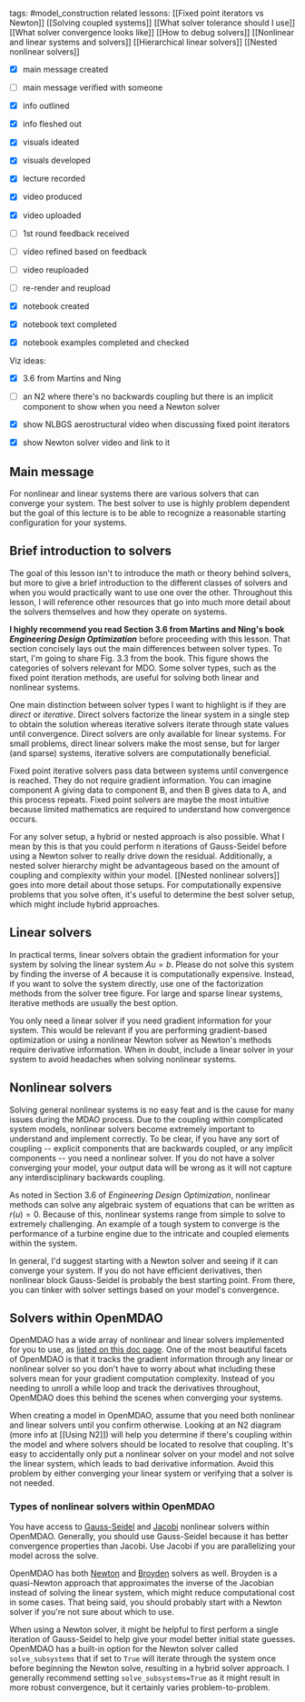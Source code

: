 tags: #model_construction 
related lessons:
[[Fixed point iterators vs Newton]]
[[Solving coupled systems]]
[[What solver tolerance should I use]]
[[What solver convergence looks like]]
[[How to debug solvers]]
[[Nonlinear and linear systems and solvers]]
[[Hierarchical linear solvers]]
[[Nested nonlinear solvers]]

- [x] main message created
- [ ] main message verified with someone
- [x] info outlined
- [x] info fleshed out
- [x] visuals ideated
- [x] visuals developed
- [x] lecture recorded
- [x] video produced
- [x] video uploaded
- [ ] 1st round feedback received
- [ ] video refined based on feedback
- [ ] video reuploaded
- [ ] re-render and reupload

- [x] notebook created
- [x] notebook text completed
- [x] notebook examples completed and checked

Viz ideas:
- [x] 3.6 from Martins and Ning
- [ ] an N2 where there's no backwards coupling but there is an implicit component to show when you need a Newton solver
- [x] show NLBGS aerostructural video when discussing fixed point iterators
- [x] show Newton solver video and link to it


## Main message
For nonlinear and linear systems there are various solvers that can converge your system. The best solver to use is highly problem dependent but the goal of this lecture is to be able to recognize a reasonable starting configuration for your systems.

## Brief introduction to solvers
The goal of this lesson isn't to introduce the math or theory behind solvers, but more to give a brief introduction to the different classes of solvers and when you would practically want to use one over the other. Throughout this lesson, I will reference other resources that go into much more detail about the solvers themselves and how they operate on systems.

**I highly recommend you read Section 3.6 from Martins and Ning's book *Engineering Design Optimization*** before proceeding with this lesson. That section concisely lays out the main differences between solver types. To start, I'm going to share Fig. 3.3 from the book. This figure shows the categories of solvers relevant for MDO. Some solver types, such as the fixed point iteration methods, are useful for solving both linear and nonlinear systems.

One main distinction between solver types I want to highlight is if they are *direct* or *iterative*. Direct solvers factorize the linear system in a single step to obtain the solution whereas iterative solvers iterate through state values until convergence. Direct solvers are only available for linear systems. For small problems, direct linear solvers make the most sense, but for larger (and sparse) systems, iterative solvers are computationally beneficial.

Fixed point iterative solvers pass data between systems until convergence is reached. They do not require gradient information. You can imagine component A giving data to component B, and then B gives data to A, and this process repeats. Fixed point solvers are maybe the most intuitive because limited mathematics are required to understand how convergence occurs.

For any solver setup, a hybrid or nested approach is also possible. What I mean by this is that you could perform n iterations of Gauss-Seidel before using a Newton solver to really drive down the residual. Additionally, a nested solver hierarchy might be advantageous based on the amount of coupling and complexity within your model. [[Nested nonlinear solvers]] goes into more detail about those setups. For computationally expensive problems that you solve often, it's useful to determine the best solver setup, which might include hybrid approaches.

## Linear solvers
In practical terms, linear solvers obtain the gradient information for your system by solving the linear system $Au=b$. Please do not solve this system by finding the inverse of $A$ because it is computationally expensive. Instead, if you want to solve the system directly, use one of the factorization methods from the solver tree figure. For large and sparse linear systems, iterative methods are usually the best option.

You only need a linear solver if you need gradient information for your system. This would be relevant if you are performing gradient-based optimization or using a nonlinear Newton solver as Newton's methods require derivative information. When in doubt, include a linear solver in your system to avoid headaches when solving nonlinear systems.

## Nonlinear solvers
Solving general nonlinear systems is no easy feat and is the cause for many issues during the MDAO process. Due to the coupling within complicated system models, nonlinear solvers become extremely important to understand and implement correctly. To be clear, if you have any sort of coupling -- explicit components that are backwards coupled, or any implicit components -- you need a nonlinear solver. If you do not have a solver converging your model, your output data will be wrong as it will not capture any interdisciplinary backwards coupling.

As noted in Section 3.6 of *Engineering Design Optimization*, nonlinear methods can solve any algebraic system of equations that can be written as $r(u)=0$. Because of this, nonlinear systems range from simple to solve to extremely challenging. An example of a tough system to converge is the performance of a turbine engine due to the intricate and coupled elements within the system.

In general, I'd suggest starting with a Newton solver and seeing if it can converge your system. If you do not have efficient derivatives, then nonlinear block Gauss-Seidel is probably the best starting point. From there, you can tinker with solver settings based on your model's convergence.

## Solvers within OpenMDAO
OpenMDAO has a wide array of nonlinear and linear solvers implemented for you to use, as [listed on this doc page](https://openmdao.org/newdocs/versions/latest/features/building_blocks/solvers/solvers.html). One of the most beautiful facets of OpenMDAO is that it tracks the gradient information through any linear or nonlinear solver so you don't have to worry about what including these solvers mean for your gradient computation complexity. Instead of you needing to unroll a while loop and track the derivatives throughout, OpenMDAO does this behind the scenes when converging your systems.

When creating a model in OpenMDAO, assume that you need both nonlinear and linear solvers until you confirm otherwise. Looking at an N2 diagram (more info at [[Using N2]]) will help you determine if there's coupling within the model and where solvers should be located to resolve that coupling. It's easy to accidentally only put a nonlinear solver on your model and not solve the linear system, which leads to bad derivative information. Avoid this problem by either converging your linear system or verifying that a solver is not needed. 

### Types of nonlinear solvers within OpenMDAO
You have access to [Gauss-Seidel](https://openmdao.org/newdocs/versions/latest/features/building_blocks/solvers/nonlinear_block_gs.html) and [Jacobi](https://openmdao.org/newdocs/versions/latest/features/building_blocks/solvers/nonlinear_block_jac.html) nonlinear solvers within OpenMDAO. Generally, you should use Gauss-Seidel because it has better convergence properties than Jacobi. Use Jacobi if you are parallelizing your model across the solve.

OpenMDAO has both [Newton](https://openmdao.org/newdocs/versions/latest/features/building_blocks/solvers/newton.html) and [Broyden](https://openmdao.org/newdocs/versions/latest/features/building_blocks/solvers/broyden.html) solvers as well. Broyden is a quasi-Newton approach that approximates the inverse of the Jacobian instead of solving the linear system, which might reduce computational cost in some cases. That being said, you should probably start with a Newton solver if you're not sure about which to use. 

When using a Newton solver, it might be helpful to first perform a single iteration of Gauss-Seidel to help give your model better initial state guesses. OpenMDAO has a built-in option for the Newton solver called `solve_subsystems` that if set to `True` will iterate through the system once before beginning the Newton solve, resulting in a hybrid solver approach. I generally recommend setting `solve_subsystems=True` as it might result in more robust convergence, but it certainly varies problem-to-problem.